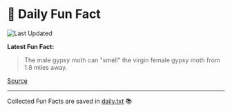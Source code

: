 # 🌟 Daily Fun Fact

![Last Updated](https://img.shields.io/badge/Last_Updated-2025_06_19-blue?style=flat-square)

**Latest Fun Fact:**

> The male gypsy moth can "smell" the virgin female gypsy moth from 1.8 miles away.  

[Source](http://www.djtech.net/humor/useless_facts.htm)

---

Collected Fun Facts are saved in [daily.txt](daily.txt) 📚
